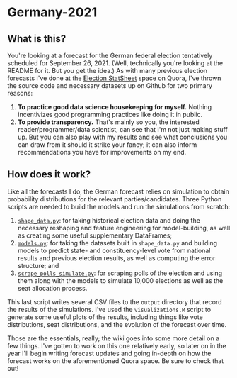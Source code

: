 # Germany-2021
## What is this?
You're looking at a forecast for the German federal election tentatively scheduled for September 26, 2021. (Well, technically you're looking at the README for it. But you get the idea.) As with many previous election forecasts I've done at the [Election StatSheet](https://quora.com/q/elections) space on Quora, I've thrown the source code and necessary datasets up on Github for two primary reasons: 

  1. **To practice good data science housekeeping for myself.** Nothing incentivizes good programming practices like doing it in public.
  2. **To provide transparency.** That's mainly so you, the interested reader/programmer/data scientist, can see that I'm not just making stuff up. But you can also play with my results and see what conclusions you can draw from it should it strike your fancy; it can also inform recommendations you have for improvements on my end.
 
## How does it work?
Like all the forecasts I do, the German forecast relies on simulation to obtain probability distributions for the relevant parties/candidates. Three Python scripts are needed to build the models and run the simulations from scratch:

  1. [`shape_data.py`](https://github.com/thisismactan/Germany-2021/blob/master/src/shape_data.py): for taking historical election data and doing the necessary reshaping and feature engineering for model-building, as well as creating some useful supplementary DataFrames;
  2. [`models.py`](https://github.com/thisismactan/Germany-2021/blob/master/src/models.py): for taking the datasets built in `shape_data.py` and building models to predict state- and constituency-level vote from national results and previous election results, as well as computing the error structure; and
  3. [`scrape_polls_simulate.py`](https://github.com/thisismactan/Germany-2021/blob/master/src/scrape_polls_simulate.py): for scraping polls of the election and using them along with the models to simulate 10,000 elections as well as the seat allocation process.

This last script writes several CSV files to the `output` directory that record the results of the simulations. I've used the `visualizations.R` script to generate some useful plots of the results, including things like vote distributions, seat distributions, and the evolution of the forecast over time.

Those are the essentials, really; the wiki goes into some more detail on a few things. I've gotten to work on this one relatively early, so later on in the year I'll begin writing forecast updates and going in-depth on how the forecast works on the aforementioned Quora space. Be sure to check that out!
